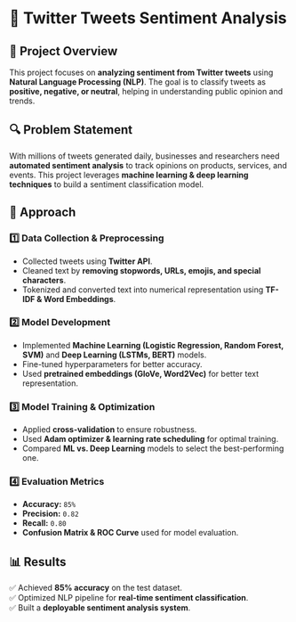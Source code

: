 # 💬 Twitter Tweets Sentiment Analysis  

## 📌 Project Overview  
This project focuses on **analyzing sentiment from Twitter tweets** using **Natural Language Processing (NLP)**. The goal is to classify tweets as **positive, negative, or neutral**, helping in understanding public opinion and trends.  

## 🔍 Problem Statement  
With millions of tweets generated daily, businesses and researchers need **automated sentiment analysis** to track opinions on products, services, and events. This project leverages **machine learning & deep learning techniques** to build a sentiment classification model.  

## 🚀 Approach  

### 1️⃣ Data Collection & Preprocessing  
- Collected tweets using **Twitter API**.  
- Cleaned text by **removing stopwords, URLs, emojis, and special characters**.  
- Tokenized and converted text into numerical representation using **TF-IDF & Word Embeddings**.  

### 2️⃣ Model Development  
- Implemented **Machine Learning (Logistic Regression, Random Forest, SVM)** and **Deep Learning (LSTMs, BERT)** models.  
- Fine-tuned hyperparameters for better accuracy.  
- Used **pretrained embeddings (GloVe, Word2Vec)** for better text representation.  

### 3️⃣ Model Training & Optimization  
- Applied **cross-validation** to ensure robustness.  
- Used **Adam optimizer & learning rate scheduling** for optimal training.  
- Compared **ML vs. Deep Learning** models to select the best-performing one.  

### 4️⃣ Evaluation Metrics  
- **Accuracy:** `85%`  
- **Precision:** `0.82`  
- **Recall:** `0.80`  
- **Confusion Matrix & ROC Curve** used for model evaluation.  

## 📊 Results  
✅ Achieved **85% accuracy** on the test dataset.  
✅ Optimized NLP pipeline for **real-time sentiment classification**.  
✅ Built a **deployable sentiment analysis system**.  


